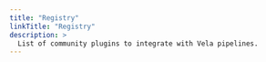 ```yaml
---
title: "Registry"
linkTitle: "Registry"
description: >
  List of community plugins to integrate with Vela pipelines.
---
```

